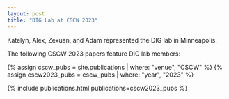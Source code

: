 ```yaml
---
layout: post
title: "DIG Lab at CSCW 2023"
---
```


Katelyn, Alex, Zexuan, and Adam represented the DIG lab in Minneapolis.

The following CSCW 2023 papers feature DIG lab members:

{% assign cscw_pubs = site.publications | where: "venue", "CSCW" %}
{% assign cscw2023_pubs = cscw_pubs | where: "year", "2023" %}

{% include publications.html publications=cscw2023_pubs %}
